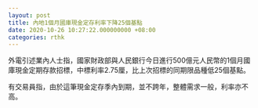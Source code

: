 ```yaml
---
layout: post
title: 內地1個月國庫現金定存利率下降25個基點
date: 2020-10-26 10:27:22.000000000 +08:00
categories: rthk
---
```


外電引述業內人士指，國家財政部與人民銀行今日進行500億元人民幣的1個月國庫現金定期存款招標，中標利率2.75厘，比上次招標的同期限品種低25個基點。

有交易員指，由於這筆現金定存季內到期，並不跨年，整體需求一般，利率亦不高。
